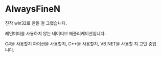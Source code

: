 # AlwaysFineN
진작 win32로 만들 걸 그랬습니다.

레인미터를 사용하지 않는 네이티브 애플리케이션입니다.

C#을 사용할지 파이썬을 사용할지, C++을 사용할지, VB.NET을 사용할 지 고민 중입니다.
